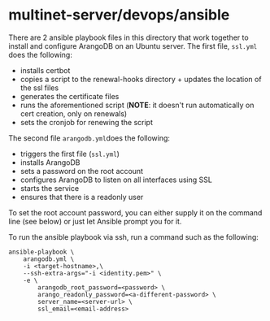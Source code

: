 # multinet-server/devops/ansible

There are 2 ansible playbook files in this directory that work together to
install and configure ArangoDB on an Ubuntu server. The first file, `ssl.yml`
does the following:

- installs certbot
- copies a script to the renewal-hooks directory + updates the location of the ssl files
- generates the certificate files
- runs the aforementioned script (**NOTE**: it doesn't run automatically on cert
  creation, only on renewals)
- sets the cronjob for renewing the script

The second file `arangodb.yml`does the following:
- triggers the first file (`ssl.yml`)
- installs ArangoDB
- sets a password on the root account
- configures ArangoDB to listen on all interfaces using SSL
- starts the service
- ensures that there is a readonly user

To set the root account password, you can either supply it on the command line
(see below) or just let Ansible prompt you for it.

To run the ansible playbook via ssh, run a command such as the following:

```
ansible-playbook \
    arangodb.yml \
    -i <target-hostname>,\
    --ssh-extra-args="-i <identity.pem>" \
    -e \
        arangodb_root_password=<password> \
        arango_readonly_password=<a-different-password> \
        server_name=<server-url> \
        ssl_email=<email-address>
```

